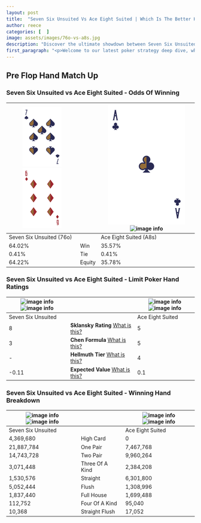 ```yaml
---
layout: post
title:  "Seven Six Unsuited Vs Ace Eight Suited | Which Is The Better Hand In Poker? A Complete Guide"
author: reece
categories: [  ]
image: assets/images/76o-vs-a8s.jpg
description: "Discover the ultimate showdown between Seven Six Unsuited and Ace Eight Suited in poker! Uncover the odds, strategies, and scenarios where one hand triumphs over the other. Get ready to up your poker game with this thrilling analysis."
first_paragraph: "<p>Welcome to our latest poker strategy deep dive, where we're pitting two distinct hands against each other in a high-stakes showdown: Seven Six Unsuited vs Ace Eight Suited.</p><p>In the dynamic world of poker, every decision counts, and knowing which hand holds the upper hand is key to your success at the table.</p><p>In this article, we'll dissect these two hands, explore the scenarios where one dominates the other, and equip you with the knowledge to make strategic choices that can tip the odds in your favor.</p><p>Get ready to unravel the intriguing dynamics of these poker hands and elevate your game to new heights.</p>"
---
```




[comment]: # (sp0)

## Pre Flop Hand Match Up

<div class="table hand-ratings" markdown="1"> 



### Seven Six Unsuited vs Ace Eight Suited - Odds Of Winning


    
| ![image info](assets/images/hand1/7.png) ![image info](assets/images/hand1/6o.png) |  | ![image info](assets/images/hand2/A.png) ![image info](assets/images/hand2/8s.png) |
| -------- | -------- | -------- |
| Seven Six Unsuited (76o) |  | Ace Eight Suited (A8s) |
| 64.02% | Win | 35.57% |
| 0.41% | Tie | 0.41% |
| 64.22% | Equity | 35.78% |




[comment]: # (sp1)



### Seven Six Unsuited vs Ace Eight Suited - Limit Poker Hand Ratings


    
| ![image info](https://www.riverpairs.com/assets/images/hand1/7.png) ![image info](https://www.riverpairs.com/assets/images/hand1/6o.png) |  | ![image info](https://www.riverpairs.com/assets/images/hand2/A.png) ![image info](https://www.riverpairs.com/assets/images/hand2/8s.png) |
| -------- | -------- | -------- |
| Seven Six Unsuited |  | Ace Eight Suited |
| 8 | **Sklansky Rating** [What is this?](/sklansky-rating-explained) | 5 |
| 3 | **Chen Formula** [What is this?](/chen-formula-explained) | 5 |
| - | **Hellmuth Tier** [What is this?](/Hellmuth-tier-explained) | 4 |
| -0.11 | **Expected Value** [What is this?](/expected-value-explained) | 0.1 |




[comment]: # (sp2)



### Seven Six Unsuited vs Ace Eight Suited - Winning Hand Breakdown


    
| ![image info](https://www.riverpairs.com/assets/images/hand1/7.png) ![image info](https://www.riverpairs.com/assets/images/hand1/6o.png) |  | ![image info](https://www.riverpairs.com/assets/images/hand2/A.png) ![image info](https://www.riverpairs.com/assets/images/hand2/8s.png) |
| -------- | -------- | -------- |
| Seven Six Unsuited |  | Ace Eight Suited |
| 4,369,680 | High Card | 0 |
| 21,887,784 | One Pair | 7,467,768 |
| 14,743,728 | Two Pair | 9,960,264 |
| 3,071,448 | Three Of A Kind | 2,384,208 |
| 1,530,576 | Straight | 6,301,800 |
| 5,052,444 | Flush | 1,308,996 |
| 1,837,440 | Full House | 1,699,488 |
| 112,752 | Four Of A Kind | 95,040 |
| 10,368 | Straight Flush | 17,052 |




[comment]: # (sp3)



</div>

[comment]: # (sp4)



[comment]: # (sp5)

